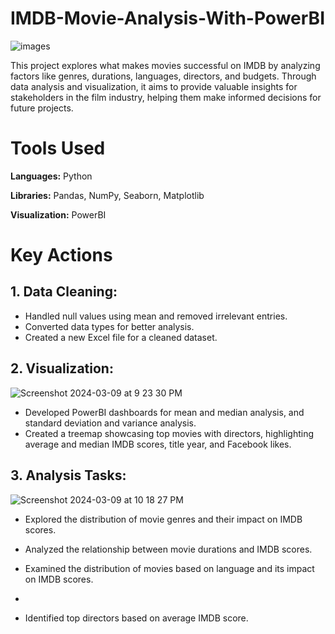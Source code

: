 # IMDB-Movie-Analysis-With-PowerBI

![images](https://github.com/Tiwarijishiv/IMDB-Movie-Analysis-With-PowerBI/assets/142329405/35b2ca33-bfb8-488d-b714-15591a36f84a)

This project explores what makes movies successful on IMDB by analyzing factors like genres, durations, languages, directors, and budgets. Through data analysis and visualization, it aims to provide valuable insights for stakeholders in the film industry, helping them make informed decisions for future projects.

# Tools Used
 
**Languages:** Python

**Libraries:** Pandas, NumPy, Seaborn, Matplotlib

**Visualization:** PowerBI

# Key Actions

## 1. **Data Cleaning:**

   - Handled null values using mean and removed irrelevant entries.
   - Converted data types for better analysis.
   - Created a new Excel file for a cleaned dataset.

## 2. **Visualization:**

![Screenshot 2024-03-09 at 9 23 30 PM](https://github.com/Tiwarijishiv/IMDB-Movie-Analysis-With-PowerBI/assets/142329405/fa3b59ec-36eb-4c07-8611-e114048d29d9)


   - Developed PowerBI dashboards for mean and median analysis, and standard deviation and variance analysis.
   - Created a treemap showcasing top movies with directors, highlighting average and median IMDB scores, title year, and Facebook likes.

## 3. **Analysis Tasks:**

![Screenshot 2024-03-09 at 10 18 27 PM](https://github.com/Tiwarijishiv/IMDB-Movie-Analysis-With-PowerBI/assets/142329405/ffd467e7-318f-4181-8f8b-4ee66198842d)


   - Explored the distribution of movie genres and their impact on IMDB scores.
   - Analyzed the relationship between movie durations and IMDB scores.
   - Examined the distribution of movies based on language and its impact on IMDB scores.

   - 
   - Identified top directors based on average IMDB score.
